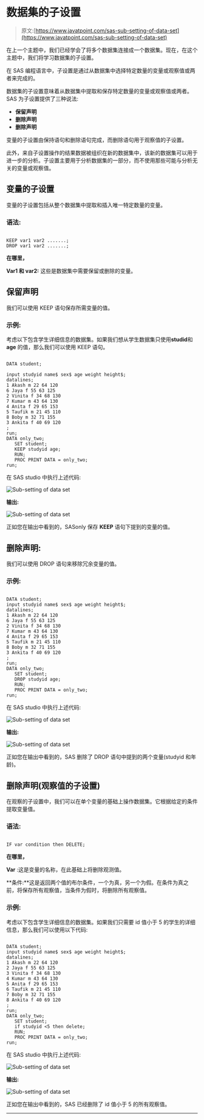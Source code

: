 # 数据集的子设置

> 原文:[https://www.javatpoint.com/sas-sub-setting-of-data-set](https://www.javatpoint.com/sas-sub-setting-of-data-set)

在上一个主题中，我们已经学会了将多个数据集连接成一个数据集。现在，在这个主题中，我们将学习数据集的子设置。

在 SAS 编程语言中，子设置是通过从数据集中选择特定数量的变量或观察值或两者来完成的。

数据集的子设置意味着从数据集中提取和保存特定数量的变量或观察值或两者。SAS 为子设置提供了三种说法:

*   **保留声明**
*   **删除声明**
*   **删除声明**

变量的子设置由保持语句和删除语句完成，而删除语句用于观察值的子设置。

此外，来自子设置操作的结果数据被组织在新的数据集中，该新的数据集可以用于进一步的分析。子设置主要用于分析数据集的一部分，而不使用那些可能与分析无关的变量或观察值。

## 变量的子设置

变量的子设置包括从整个数据集中提取和插入唯一特定数量的变量。

### 语法:

```

KEEP var1 var2 .......;
DROP var1 var2 .......;

```

**在哪里，**

**Var1 和 var2:** 这些是数据集中需要保留或删除的变量。

## 保留声明

我们可以使用 KEEP 语句保存所需变量的值。

### 示例:

考虑以下包含学生详细信息的数据集。如果我们想从学生数据集只使用**studid**和 **age** 的值，那么我们可以使用 KEEP 语句。

```

DATA student; 

input studyid name$ sex$ age weight height$;  
datalines;  
1 Akash m 22 64 120  
6 Jaya f 55 63 125  
2 Vinita f 34 68 130  
7 Kumar m 43 64 130  
4 Anita f 29 65 153  
5 Taufik m 21 45 110  
8 Boby m 32 71 155   
3 Ankita f 40 69 120  
;  
run;
DATA only_two;
   SET student;
   KEEP studyid age;
   RUN;
   PROC PRINT DATA = only_two; 
run;

```

在 SAS studio 中执行上述代码:

![Sub-setting of data set](../Images/24d7c33bc49edd0fea61bae6fde6fab3.png)

**输出:**

![Sub-setting of data set](../Images/c60fc26d71c900d31a74ad102aa19eeb.png)

正如您在输出中看到的，SASonly 保存 **KEEP** 语句下提到的变量的值。

## 删除声明:

我们可以使用 DROP 语句来移除冗余变量的值。

### 示例:

```

DATA student; 
input studyid name$ sex$ age weight height$;  
datalines;  
1 Akash m 22 64 120  
6 Jaya f 55 63 125  
2 Vinita f 34 68 130  
7 Kumar m 43 64 130  
4 Anita f 29 65 153  
5 Taufik m 21 45 110  
8 Boby m 32 71 155   
3 Ankita f 40 69 120  
;  
run;
DATA only_two;
   SET student;
   DR0P studyid age;
   RUN;
   PROC PRINT DATA = only_two; 
run;

```

在 SAS studio 中执行上述代码:

![Sub-setting of data set](../Images/b1da0740db25c6f5bc9b2ecb1d98d4d2.png)

**输出:**

![Sub-setting of data set](../Images/9454b18c834b5b3d32a12b1649e23a00.png)

正如您在输出中看到的，SAS 删除了 DROP 语句中提到的两个变量(studyid 和年龄)。

## 删除声明(观察值的子设置)

在观察的子设置中，我们可以在单个变量的基础上操作数据集。它根据给定的条件提取变量值。

### 语法:

```

IF var condition then DELETE;

```

**在哪里，**

**Var** :这是变量的名称，在此基础上将删除观测值。

**条件:**这是返回两个值的布尔条件，一个为真，另一个为假。在条件为真之前，将保存所有观察值，当条件为假时，将删除所有观察值。

### 示例:

考虑以下包含学生详细信息的数据集。如果我们只需要 id 值小于 5 的学生的详细信息，那么我们可以使用以下代码:

```

DATA student; 
input studyid name$ sex$ age weight height$;  
datalines;  
1 Akash m 22 64 120  
2 Jaya f 55 63 125  
3 Vinita f 34 68 130  
4 Kumar m 43 64 130  
5 Anita f 29 65 153  
6 Taufik m 21 45 110  
7 Boby m 32 71 155   
8 Ankita f 40 69 120  
;  
run;
DATA only_two;
   SET student;
   if studyid <5 then delete;
   RUN;
   PROC PRINT DATA = only_two; 
run;

```

在 SAS studio 中执行上述代码:

![Sub-setting of data set](../Images/3f61fd681299f2ea52b195bfb6a3f9e5.png)

**输出:**

![Sub-setting of data set](../Images/ab482de6c509aeba38cf4d6105eef3c9.png)

正如您在输出中看到的，SAS 已经删除了 id 值小于 5 的所有观察值。

* * *